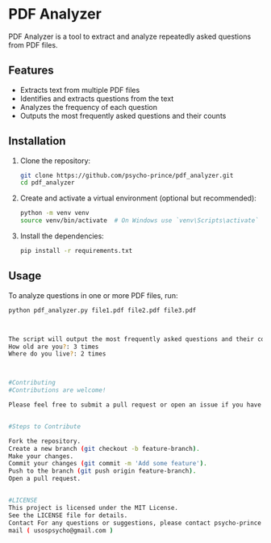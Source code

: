 # PDF Analyzer

PDF Analyzer is a tool to extract and analyze repeatedly asked questions from PDF files.

## Features

- Extracts text from multiple PDF files
- Identifies and extracts questions from the text
- Analyzes the frequency of each question
- Outputs the most frequently asked questions and their counts

## Installation

1. Clone the repository:
    ```sh
    git clone https://github.com/psycho-prince/pdf_analyzer.git
    cd pdf_analyzer
    ```

2. Create and activate a virtual environment (optional but recommended):
    ```sh
    python -m venv venv
    source venv/bin/activate  # On Windows use `venv\Scripts\activate`
    ```

3. Install the dependencies:
    ```sh
    pip install -r requirements.txt
    ```

## Usage

To analyze questions in one or more PDF files, run:
```sh
python pdf_analyzer.py file1.pdf file2.pdf file3.pdf



The script will output the most frequently asked questions and their counts.ExamplePlace your PDF files in a directory.Run the script with the paths to your PDF files:python pdf_analyzer.py path/to/file1.pdf path/to/file2.pdfExample output:What is your name?: 5 times
How old are you?: 3 times
Where do you live?: 2 times



#Contributing
#Contributions are welcome! 

Please feel free to submit a pull request or open an issue if you have any suggestions or find any bugs.


#Steps to Contribute

Fork the repository.
Create a new branch (git checkout -b feature-branch).
Make your changes.
Commit your changes (git commit -m 'Add some feature').
Push to the branch (git push origin feature-branch).
Open a pull request.


#LICENSE 
This project is licensed under the MIT License.
See the LICENSE file for details.
Contact For any questions or suggestions, please contact psycho-prince.
mail ( usospsycho@gmail.com ) 

